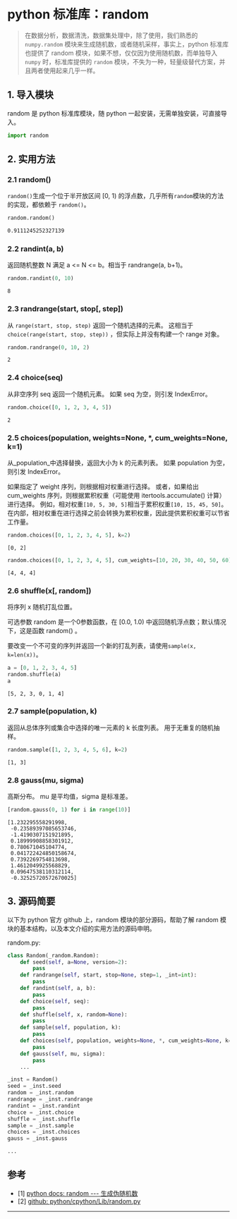 # python 标准库：random
> 在数据分析，数据清洗，数据集处理中，除了使用，我们熟悉的 `numpy.random` 模块来生成随机数，或者随机采样，事实上，python 标准库也提供了 random 模块，如果不想，仅仅因为使用随机数，而单独导入 `numpy` 时，标准库提供的 `random` 模块，不失为一种，轻量级替代方案，并且两者使用起来几乎一样。

1\. 导入模块
--------

random 是 python 标准库模块，随 python 一起安装，无需单独安装，可直接导入。

```python
import random

```

2\. 实用方法
--------

### 2.1 random()

`random()`生成一个位于半开放区间 \[0, 1) 的浮点数，几乎所有`random`模块的方法的实现，都依赖于 `random()`。

```python
random.random()

```

```apache
0.9111245252327139

```

### 2.2 randint(a, b)

返回随机整数 N 满足 a <= N <= b。相当于 randrange(a, b+1)。

```python
random.randint(0, 10)

```

```null
8

```

### 2.3 randrange(start, stop\[, step\])

从 `range(start, stop, step)` 返回一个随机选择的元素。 这相当于 `choice(range(start, stop, step))` ，但实际上并没有构建一个 range 对象。

```python
random.randrange(0, 10, 2)

```

```null
2

```

### 2.4 choice(seq)

从非空序列 seq 返回一个随机元素。 如果 seq 为空，则引发 IndexError。

```python
random.choice([0, 1, 2, 3, 4, 5])

```

```null
2

```

### 2.5 choices(population, weights=None, *, cum_weights=None, k=1)

从_population_中选择替换，返回大小为 k 的元素列表。 如果 population 为空，则引发 IndexError。

如果指定了 weight 序列，则根据相对权重进行选择。 或者，如果给出 cum_weights 序列，则根据累积权重（可能使用 itertools.accumulate() 计算）进行选择。 例如，相对权重`[10, 5, 30, 5]`相当于累积权重`[10, 15, 45, 50]`。 在内部，相对权重在进行选择之前会转换为累积权重，因此提供累积权重可以节省工作量。

```python
random.choices([0, 1, 2, 3, 4, 5], k=2)

```

```angelscript
[0, 2]

```

```python
random.choices([0, 1, 2, 3, 4, 5], cum_weights=[10, 20, 30, 40, 50, 60], k=3)

```

```angelscript
[4, 4, 4]

```

### 2.6 shuffle(x\[, random\])

将序列 x 随机打乱位置。

可选参数 random 是一个0参数函数，在 \[0.0, 1.0) 中返回随机浮点数；默认情况下，这是函数 random() 。

要改变一个不可变的序列并返回一个新的打乱列表，请使用`sample(x, k=len(x))`。

```python
a = [0, 1, 2, 3, 4, 5]
random.shuffle(a)
a

```

```accesslog
[5, 2, 3, 0, 1, 4]

```

### 2.7 sample(population, k)

返回从总体序列或集合中选择的唯一元素的 k 长度列表。 用于无重复的随机抽样。

```python
random.sample([1, 2, 3, 4, 5, 6], k=2)

```

```angelscript
[1, 3]

```

### 2.8 gauss(mu, sigma)

高斯分布。 mu 是平均值，sigma 是标准差。

```python
[random.gauss(0, 1) for i in range(10)]

```

```subunit
[1.232295558291998,
 -0.23589397085653746,
 -1.4190307151921895,
 0.18999908858301912,
 0.780671045104774,
 0.041722424850158674,
 0.7392269754813698,
 1.4612049925568829,
 0.09647538110312114,
 -0.32525720572670025]

```

3\. 源码简要
--------

以下为 python 官方 github 上，random 模块的部分源码，帮助了解 random 模块的基本结构，以及本文介绍的实用方法的源码申明。

random.py:

```python
class Random(_random.Random):
    def seed(self, a=None, version=2):
        pass
    def randrange(self, start, stop=None, step=1, _int=int):
        pass
    def randint(self, a, b):
        pass
    def choice(self, seq):
        pass
    def shuffle(self, x, random=None):
        pass
    def sample(self, population, k):
        pass
    def choices(self, population, weights=None, *, cum_weights=None, k=1):
        pass
    def gauss(self, mu, sigma):
        pass
    ...

_inst = Random()
seed = _inst.seed
random = _inst.random
randrange = _inst.randrange
randint = _inst.randint
choice = _inst.choice
shuffle = _inst.shuffle
sample = _inst.sample
choices = _inst.choices
gauss = _inst.gauss

...

```

参考
--

*   \[1\] [python docs: random --- 生成伪随机数](https://link.juejin.cn/?target=https%3A%2F%2Fdocs.python.org%2Fzh-cn%2F3%2Flibrary%2Frandom.html "https://docs.python.org/zh-cn/3/library/random.html")
*   \[2\] [github: python/cpython/Lib/random.py](https://link.juejin.cn/?target=https%3A%2F%2Fgithub.com%2Fpython%2Fcpython%2Fblob%2F3.7%2FLib%2Frandom.py "https://github.com/python/cpython/blob/3.7/Lib/random.py")

* * *

